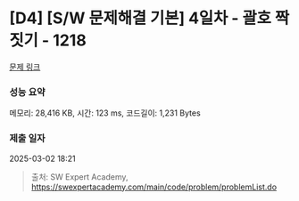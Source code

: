 # [D4] [S/W 문제해결 기본] 4일차 - 괄호 짝짓기 - 1218 

[문제 링크](https://swexpertacademy.com/main/code/problem/problemDetail.do?contestProbId=AV14eWb6AAkCFAYD) 

### 성능 요약

메모리: 28,416 KB, 시간: 123 ms, 코드길이: 1,231 Bytes

### 제출 일자

2025-03-02 18:21



> 출처: SW Expert Academy, https://swexpertacademy.com/main/code/problem/problemList.do